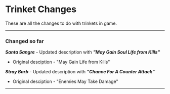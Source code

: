 # Trinket Changes

These are all the changes to do with trinkets in game.

---

### Changed so far

_**Santa Sangre**_ - Updated description with _**"May Gain Soul Life from Kills"**_
* Original desciption - "May Gain Life from Kills"

_**Stray Barb**_ - Updated description with _**"Chance For A Counter Attack"**_
* Original desciption - "Enemies May Take Damage"

---
